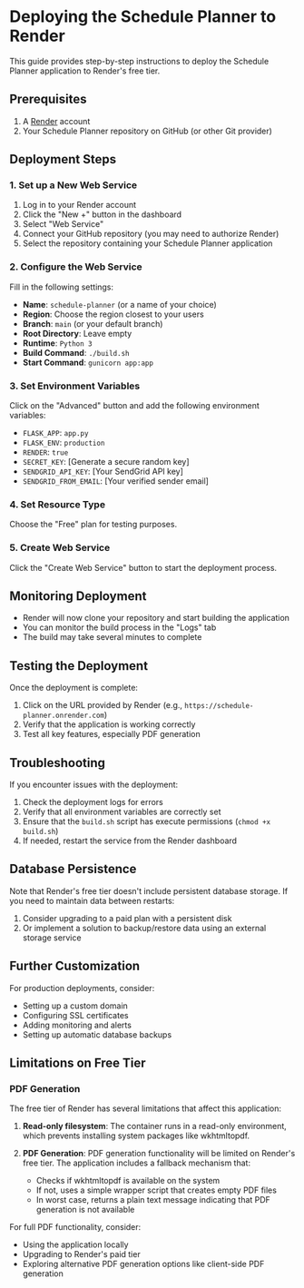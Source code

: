 # Deploying the Schedule Planner to Render

This guide provides step-by-step instructions to deploy the Schedule Planner application to Render's free tier.

## Prerequisites

1. A [Render](https://render.com/) account
2. Your Schedule Planner repository on GitHub (or other Git provider)

## Deployment Steps

### 1. Set up a New Web Service

1. Log in to your Render account
2. Click the "New +" button in the dashboard
3. Select "Web Service"
4. Connect your GitHub repository (you may need to authorize Render)
5. Select the repository containing your Schedule Planner application

### 2. Configure the Web Service

Fill in the following settings:

- **Name**: `schedule-planner` (or a name of your choice)
- **Region**: Choose the region closest to your users
- **Branch**: `main` (or your default branch)
- **Root Directory**: Leave empty
- **Runtime**: `Python 3`
- **Build Command**: `./build.sh`
- **Start Command**: `gunicorn app:app`

### 3. Set Environment Variables

Click on the "Advanced" button and add the following environment variables:

- `FLASK_APP`: `app.py`
- `FLASK_ENV`: `production`
- `RENDER`: `true`
- `SECRET_KEY`: [Generate a secure random key]
- `SENDGRID_API_KEY`: [Your SendGrid API key]
- `SENDGRID_FROM_EMAIL`: [Your verified sender email]

### 4. Set Resource Type

Choose the "Free" plan for testing purposes.

### 5. Create Web Service

Click the "Create Web Service" button to start the deployment process.

## Monitoring Deployment

- Render will now clone your repository and start building the application
- You can monitor the build process in the "Logs" tab
- The build may take several minutes to complete

## Testing the Deployment

Once the deployment is complete:
1. Click on the URL provided by Render (e.g., `https://schedule-planner.onrender.com`)
2. Verify that the application is working correctly
3. Test all key features, especially PDF generation

## Troubleshooting

If you encounter issues with the deployment:

1. Check the deployment logs for errors
2. Verify that all environment variables are correctly set
3. Ensure that the `build.sh` script has execute permissions (`chmod +x build.sh`)
4. If needed, restart the service from the Render dashboard

## Database Persistence

Note that Render's free tier doesn't include persistent database storage. If you need to maintain data between restarts:

1. Consider upgrading to a paid plan with a persistent disk
2. Or implement a solution to backup/restore data using an external storage service

## Further Customization

For production deployments, consider:
- Setting up a custom domain
- Configuring SSL certificates
- Adding monitoring and alerts
- Setting up automatic database backups

## Limitations on Free Tier

### PDF Generation

The free tier of Render has several limitations that affect this application:

1. **Read-only filesystem**: The container runs in a read-only environment, which prevents installing system packages like wkhtmltopdf.

2. **PDF Generation**: PDF generation functionality will be limited on Render's free tier. The application includes a fallback mechanism that:
   - Checks if wkhtmltopdf is available on the system
   - If not, uses a simple wrapper script that creates empty PDF files
   - In worst case, returns a plain text message indicating that PDF generation is not available

For full PDF functionality, consider:
- Using the application locally
- Upgrading to Render's paid tier
- Exploring alternative PDF generation options like client-side PDF generation 